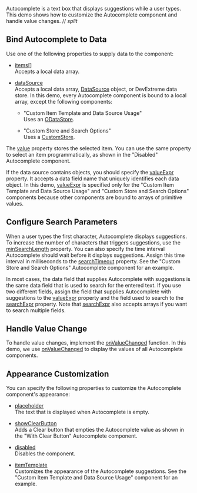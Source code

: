 Autocomplete is a text box that displays suggestions while a user types. This demo shows how to customize the Autocomplete component and handle value changes.
// _split_

## Bind Autocomplete to Data

Use one of the following properties to supply data to the component:

* [items[]](/Documentation/ApiReference/UI_Components/dxAutocomplete/Configuration/items/)             
Accepts a local data array.

* [dataSource](/Documentation/ApiReference/UI_Components/dxAutocomplete/Configuration/#dataSource)            
Accepts a local data array, [DataSource](/Documentation/ApiReference/Data_Layer/DataSource/) object, or DevExtreme data store. In this demo, every Autocomplete component is bound to a local array, except the following components:

    - "Custom Item Template and Data Source Usage"    
    Uses an [ODataStore](/Documentation/ApiReference/Data_Layer/ODataStore/).
    
    - "Custom Store and Search Options"    
    Uses a [CustomStore](/Documentation/ApiReference/Data_Layer/CustomStore/).

The [value](/Documentation/ApiReference/UI_Components/dxAutocomplete/Configuration/#value) property stores the selected item. You can use the same property to select an item programmatically, as shown in the "Disabled" Autocomplete component.

If the data source contains objects, you should specify the [valueExpr](/Documentation/ApiReference/UI_Components/dxAutocomplete/Configuration/#valueExpr) property. It accepts a data field name that uniquely identifies each data object. In this demo, [valueExpr](/Documentation/ApiReference/UI_Components/dxAutocomplete/Configuration/#valueExpr) is specified only for the "Custom Item Template and Data Source Usage" and "Custom Store and Search Options" components because other components are bound to arrays of primitive values.

## Configure Search Parameters

When a user types the first character, Autocomplete displays suggestions. To increase the number of characters that triggers suggestions, use the [minSearchLength](/Documentation/ApiReference/UI_Components/dxAutocomplete/Configuration/#minSearchLength) property. You can also specify the time interval Autocomplete should wait before it displays suggestions. Assign this time interval in milliseconds to the [searchTimeout](/Documentation/ApiReference/UI_Components/dxAutocomplete/Configuration/#searchTimeout) property. See the "Custom Store and Search Options" Autocomplete component for an example.

In most cases, the data field that supplies Autocomplete with suggestions is the same data field that is used to search for the entered text. If you use two different fields, assign the field that supplies Autocomplete with suggestions to the [valueExpr](/Documentation/ApiReference/UI_Components/dxAutocomplete/Configuration/#valueExpr) property and the field used to search to the [searchExpr](/Documentation/ApiReference/UI_Components/dxAutocomplete/Configuration/#searchExpr) property. Note that [searchExpr](/Documentation/ApiReference/UI_Components/dxAutocomplete/Configuration/#searchExpr) also accepts arrays if you want to search multiple fields.

## Handle Value Change

To handle value changes, implement the [onValueChanged](/Documentation/ApiReference/UI_Components/dxAutocomplete/Configuration/#onValueChanged) function. In this demo, we use [onValueChanged](/Documentation/ApiReference/UI_Components/dxAutocomplete/Configuration/#onValueChanged) to display the values of all Autocomplete components.

## Appearance Customization

You can specify the following properties to customize the Autocomplete component's appearance:

* [placeholder](/Documentation/ApiReference/UI_Components/dxAutocomplete/Configuration/#placeholder)             
The text that is displayed when Autocomplete is empty. 

* [showClearButton](/Documentation/ApiReference/UI_Components/dxAutocomplete/Configuration/#showClearButton)            
Adds a Clear button that empties the Autocomplete value as shown in the "With Clear Button" Autocomplete component. 

* [disabled](/Documentation/ApiReference/UI_Components/dxAutocomplete/Configuration/#disabled)            
Disables the component.

* [itemTemplate](/Documentation/ApiReference/UI_Components/dxAutocomplete/Configuration/#itemTemplate)            
Customizes the appearance of the Autocomplete suggestions. See the "Custom Item Template and Data Source Usage" component for an example.

